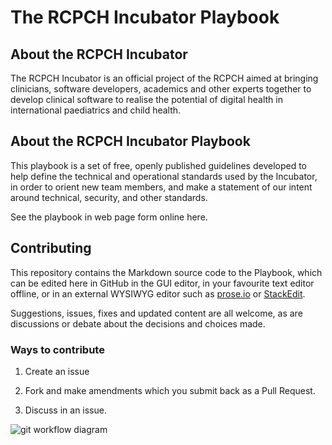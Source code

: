 # The RCPCH Incubator Playbook

## About the RCPCH Incubator

The RCPCH Incubator is an official project of the RCPCH aimed at bringing clinicians, software developers, academics and other experts together to develop clinical software to realise the potential of digital health in international paediatrics and child health.

## About the RCPCH Incubator Playbook

This playbook is a set of free, openly published guidelines developed to help define the technical and operational standards used by the Incubator, in order to orient new team members, and make a statement of our intent around technical, security, and other standards.

See the playbook in web page form online here.




## Contributing

This repository contains the Markdown source code to the Playbook, which can be edited here in GitHub in the GUI editor, in your favourite text editor offline, or in an external WYSIWYG editor such as [prose.io](prose.io) or [StackEdit](stackedit.com).

Suggestions, issues, fixes and updated content are all welcome, as are discussions or debate about the decisions and choices made.

### Ways to contribute

1. Create an issue

2. Fork and make amendments which you submit back as a Pull Request.

3. Discuss in an issue.

![git workflow diagram](docs/_assets._images/git-walkthrough-imgs/git-workflow-diagram.svg)


